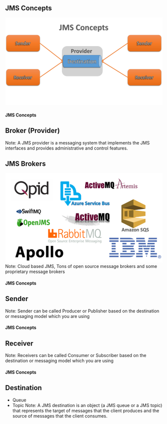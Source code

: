## JMS Concepts


![](image/JmsConcepts.png)


#### JMS Concepts
## Broker (Provider)
Note: A JMS provider is a messaging system that implements the JMS interfaces and provides administrative and control features.


## JMS Brokers
![](image/Brokers.png)
Note: Cloud based JMS, Tons of open source message brokers and some proprietary message brokers


#### JMS Concepts
## Sender
Note: Sender can be called Producer or Publisher based on the destination or messaging model which you are using


#### JMS Concepts
## Receiver
Note: Receivers can be called Consumer or Subscriber based on the destination or messaging model which you are using


#### JMS Concepts
## Destination
* Queue
* Topic
Note: A JMS destination is an object (a JMS queue or a JMS topic) that represents the target of messages that the client produces and the source of messages that the client consumes.
